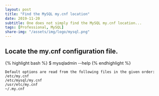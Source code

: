 ```yaml
---
layout: post
title: "Find the MySQL my.cnf location"
date: 2019-11-20
subtitle: One does not simply find the MySQL my.cnf location...
tags: [Professional, MySQL]
share-img: "/assets/img/logo/mysql.png"
---
```


## Locate the my.cnf configuration file.

{% highlight bash %}
$ mysqladmin --help
{% endhighlight %}

~~~
Default options are read from the following files in the given order:
/etc/my.cnf
/etc/mysql/my.cnf
/usr/etc/my.cnf
~/.my.cnf
~~~
